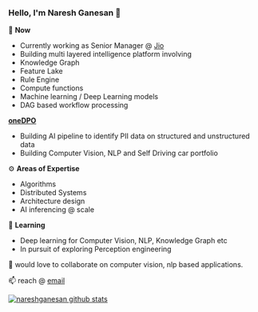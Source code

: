 ### Hello, I'm Naresh Ganesan 👋

<!--
**nareshganesan/nareshganesan** is a ✨ _special_ ✨ repository because its `README.md` (this file) appears on your GitHub profile.

Here are some ideas to get you started:

- 🔭 I’m currently working on ...
- 🌱 I’m currently learning ...
- 👯 I’m looking to collaborate on ...
- 🤔 I’m looking for help with ...
- 💬 Ask me about ...
- 📫 How to reach me: ...
- 😄 Pronouns: ...
- ⚡ Fun fact: ...
-->


🔭 **Now**
- Currently working as Senior Manager @ [Jio]
- Building multi layered intelligence platform involving
- Knowledge Graph
- Feature Lake
- Rule Engine
- Compute functions
- Machine learning / Deep Learning models
- DAG based workflow processing

**[oneDPO]**
- Building AI pipeline to identify PII data on structured and unstructured data
- Building Computer Vision, NLP and Self Driving car portfolio

 :gear: **Areas of Expertise**
- Algorithms
- Distributed Systems
- Architecture design
- AI inferencing @ scale

🌱 **Learning**
- Deep learning for Computer Vision, NLP, Knowledge Graph etc
- In pursuit of exploring Perception engineering

👯 would love to collaborate on computer vision, nlp based applications.

📫 reach @ [email]

[![nareshganesan github stats](https://github-readme-stats.vercel.app/api?username=nareshganesan)](https://github.com/nareshganesan/github-readme-stats)

[Jio]:https://www.jio.com/
[oneDPO]:https://www.onedpo.com
[email]:mailto:nareshkumarganesan@gmail.com
